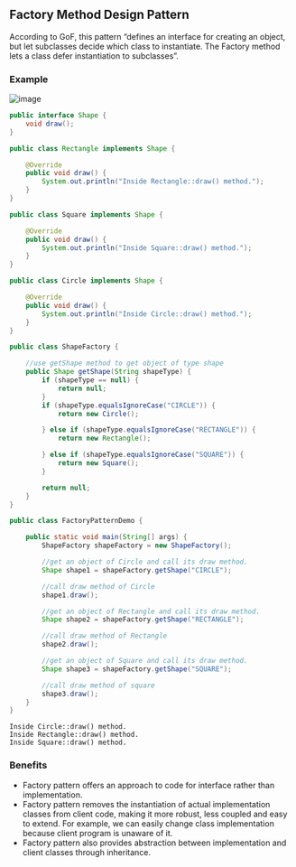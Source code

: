 ## Factory Method Design Pattern

According to GoF, this pattern “defines an interface for creating an object, but let subclasses decide which class to
instantiate. The Factory method lets a class defer instantiation to subclasses”.

### Example

![image](https://www.tutorialspoint.com/design_pattern/images/factory_pattern_uml_diagram.jpg)

```java
public interface Shape {
    void draw();
}
```

```java
public class Rectangle implements Shape {

    @Override
    public void draw() {
        System.out.println("Inside Rectangle::draw() method.");
    }
}

```

```java
public class Square implements Shape {

    @Override
    public void draw() {
        System.out.println("Inside Square::draw() method.");
    }
}
```

```java
public class Circle implements Shape {

    @Override
    public void draw() {
        System.out.println("Inside Circle::draw() method.");
    }
}
```

```java
public class ShapeFactory {

    //use getShape method to get object of type shape 
    public Shape getShape(String shapeType) {
        if (shapeType == null) {
            return null;
        }
        if (shapeType.equalsIgnoreCase("CIRCLE")) {
            return new Circle();

        } else if (shapeType.equalsIgnoreCase("RECTANGLE")) {
            return new Rectangle();

        } else if (shapeType.equalsIgnoreCase("SQUARE")) {
            return new Square();
        }

        return null;
    }
}
```

```java
public class FactoryPatternDemo {

    public static void main(String[] args) {
        ShapeFactory shapeFactory = new ShapeFactory();

        //get an object of Circle and call its draw method.
        Shape shape1 = shapeFactory.getShape("CIRCLE");

        //call draw method of Circle
        shape1.draw();

        //get an object of Rectangle and call its draw method.
        Shape shape2 = shapeFactory.getShape("RECTANGLE");

        //call draw method of Rectangle
        shape2.draw();

        //get an object of Square and call its draw method.
        Shape shape3 = shapeFactory.getShape("SQUARE");

        //call draw method of square
        shape3.draw();
    }
}
```

```
Inside Circle::draw() method.
Inside Rectangle::draw() method.
Inside Square::draw() method.
```

### Benefits

- Factory pattern offers an approach to code for interface rather than implementation.
- Factory pattern removes the instantiation of actual implementation classes from client code, making it more robust,
  less
  coupled and easy to extend. For example, we can easily change class implementation because client program is unaware
  of
  it.
- Factory pattern also provides abstraction between implementation and client classes through inheritance.